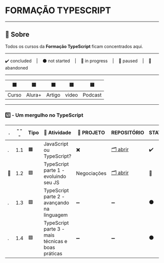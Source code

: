 # FORMAÇÃO TYPESCRIPT

---

## 📌 Sobre
  Todos os cursos da **Formação TypeScript** ficam concentrados aqui.

---

<p>
  ✔️ concluded &nbsp;&nbsp;&nbsp;|&nbsp;&nbsp;&nbsp;
  ⚫ not started &nbsp;&nbsp;&nbsp;|&nbsp;&nbsp;&nbsp;
  🔵 in progress &nbsp;&nbsp;&nbsp;|&nbsp;&nbsp;&nbsp;
  🔶 paused &nbsp;&nbsp;&nbsp;|&nbsp;&nbsp;&nbsp;
  🔴 abandoned 
</p>

---
| 🟪 | 🟦 | 🟫 | 🟥 | 🟨 |
| --- | --- | --- | --- | --- |
| Curso | Alura+ | Artigo | video | Podcast |

---

### 1️⃣ - Um mergulho no TypeScript
| . | --- | Tipo | 📘 Atividade | 🔗 PROJETO | REPOSITÓRIO | STATUS |
| --- | --- | --- | --- | --- | --- | --- |
| . | 1.1 | 🟫 | JavaScript ou TypeScript? | ✖️ | [🗂️ abrir](./JavaScriptOuTypeScript/) | ✔️ |
| 🚩 | 1.2 | 🟪 | TypeScript parte 1 - evoluindo seu JS | Negociações | [🗂️ abrir](./Typescript1EvoluindoSeuJS/) | 🔵 |
| . | 1.3 | 🟪 | TypeScript parte 2 - avançando na linguagem | ➖ | ➖ | ⚫ |
| . | 1.4 | 🟪 | TypeScript parte 3 - mais técnicas e boas práticas | ➖ | ➖ | ⚫ |


